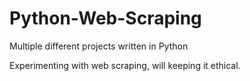 # Python-Web-Scraping
Multiple different projects written in Python

Experimenting with web scraping, will keeping it ethical.

